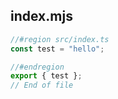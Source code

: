 ## index.mjs

```js
//#region src/index.ts
const test = "hello";

//#endregion
export { test };
// End of file
```
